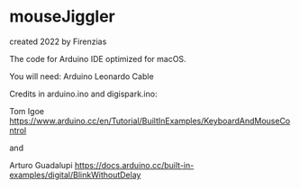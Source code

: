 #   mouseJiggler
created 2022
by Firenzias

The code for Arduino IDE optimized for macOS. 

You will need:
Arduino Leonardo
Cable

Credits in arduino.ino and digispark.ino: 

Tom Igoe
https://www.arduino.cc/en/Tutorial/BuiltInExamples/KeyboardAndMouseControl

and 

Arturo Guadalupi
https://docs.arduino.cc/built-in-examples/digital/BlinkWithoutDelay
